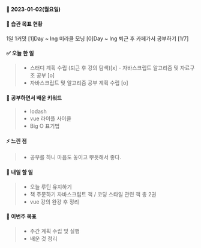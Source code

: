 #### 📆 2023-01-02(월요일)

#### 🐎 습관 목표 현황

1일 1커밋 [1]Day ~ Ing
미라클 모닝 [0]Day ~ Ing
퇴근 후 카페가서 공부하기 [1/7]

#### ✅ 오늘 한 일

> - 스터디 계획 수립 (퇴근 후 강의 탐색)[x]
    - 자바스크립트 알고리즘 및 자료구조 공부 [o]
>- 자바스크립트 및 알고리즘 공부 계획 수립 [o]

#### 🤔 공부하면서 배운 키워드

>- lodash
>- vue 라이플 사이클
>- Big O 표기법

#### ⚡ 느낀 점

> - 공부를 하니 마음도 놓이고 뿌듯해서 좋다.

#### 🚀 내일 할 일

> - 오늘 루틴 유지하기
> - 책 주문하기 자바스크립트 책 / 코딩 스타일 관련 책 총 2권
> - vue 강의 완강 후 정리 

#### 🎯 이번주 목표

> - 주간 계획 수립 및 실행
> - 배운 것 정리
